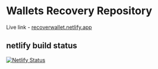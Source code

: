 # Wallets Recovery Repository

Live link - [recoverwallet.netlify.app](https://recoverwallet.netlify.app/)

## netlify build status

[![Netlify Status](https://api.netlify.com/api/v1/badges/d126021a-872d-4c8e-8d82-63238db97b26/deploy-status)](https://app.netlify.com/sites/recoverwallet/deploys)
